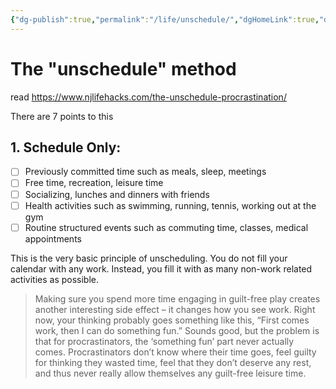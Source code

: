 ```yaml
---
{"dg-publish":true,"permalink":"/life/unschedule/","dgHomeLink":true,"dgPassFrontmatter":false}
---
```


# The "unschedule" method
read https://www.njlifehacks.com/the-unschedule-procrastination/

There are 7 points to this

## 1. Schedule Only:
- [ ] Previously committed time such as meals, sleep, meetings
- [ ] Free time, recreation, leisure time
- [ ] Socializing, lunches and dinners with friends
- [ ] Health activities such as swimming, running, tennis, working out at the gym
- [ ] Routine structured events such as commuting time, classes, medical appointments

This is the very basic principle of unscheduling. You do not fill your calendar with any work. Instead, you fill it with as many non-work related activities as possible.

> Making sure you spend more time engaging in guilt-free play creates another interesting side effect – it changes how you see work. Right now, your thinking probably goes something like this, “First comes work, then I can do something fun.” Sounds good, but the problem is that for procrastinators, the ‘something fun’ part never actually comes. Procrastinators don’t know where their time goes, feel guilty for thinking they wasted time, feel that they don’t deserve any rest, and thus never really allow themselves any guilt-free leisure time.

